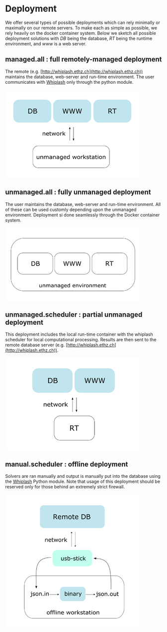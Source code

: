 # Deployment

We offer several types of possible deployments which can rely
minimally or maximally on our remote servers. To make each as simple
as possible, we rely heavily on the docker container system. Below we
sketch all possible deployment solutions with _DB_ being the database,
_RT_ being the runtime environment, and _www_ is a web server.

## managed.all : full remotely-managed deployment

The remote (e.g. [http://whiplash.ethz.ch](http://whiplash.ethz.ch))
maintains the database, web-server and run-time environment. The user
communicates with [Whiplash](http://whiplash.ethz.ch) only through the
python module.

![ill.managed.all](ill.managed.all.png)

## unmanaged.all : fully unmanaged deployment

The user maintains the database, web-server and run-time
environment. All of these can be used customly depending upon the
unmanaged environment. Deployment si done seamlessly through the
Docker container system.

![ill.unmanaged.all](ill.unmanaged.all.png)

## unmanaged.scheduler : partial unmanaged deployment

This deployment includes the local run-time container with the
whiplash scheduler for local computational processing. Results are
then sent to the remote database server
(e.g. [http://whiplash.ethz.ch](http://whiplash.ethz.ch)).

![ill.unmanaged.scheduler](ill.unmanaged.scheduler.png)

## manual.scheduler : offline deployment

Solvers are ran manually and output is manually put into the database
using the [Whiplash](http://whiplash.ethz.ch) Python module. Note that
usage of this deployment should be reserved only for those behind an
extremely strict firewall.

![ill.manual.scheduler](ill.manual.scheduler.png)
